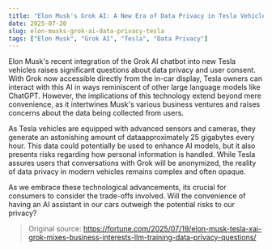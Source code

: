 ```yaml
---
title: "Elon Musk's Grok AI: A New Era of Data Privacy in Tesla Vehicles"
date: 2025-07-20
slug: elon-musks-grok-ai-data-privacy-tesla
tags: ["Elon Musk", "Grok AI", "Tesla", "Data Privacy"]
---
```


Elon Musk's recent integration of the Grok AI chatbot into new Tesla vehicles raises significant questions about data privacy and user consent. With Grok now accessible directly from the in-car display, Tesla owners can interact with this AI in ways reminiscent of other large language models like ChatGPT. However, the implications of this technology extend beyond mere convenience, as it intertwines Musk's various business ventures and raises concerns about the data being collected from users.

As Tesla vehicles are equipped with advanced sensors and cameras, they generate an astonishing amount of dataapproximately 25 gigabytes every hour. This data could potentially be used to enhance AI models, but it also presents risks regarding how personal information is handled. While Tesla assures users that conversations with Grok will be anonymized, the reality of data privacy in modern vehicles remains complex and often opaque.

As we embrace these technological advancements, its crucial for consumers to consider the trade-offs involved. Will the convenience of having an AI assistant in our cars outweigh the potential risks to our privacy?
> Original source: https://fortune.com/2025/07/19/elon-musk-tesla-xai-grok-mixes-business-interests-llm-training-data-privacy-questions/